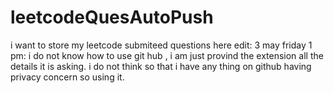# leetcodeQuesAutoPush
i want to store my leetcode submiteed questions here
edit: 3 may friday 1 pm: i do not know how to use git hub , i am just provind the extension all the details it is asking. i do not think so that i have any thing on github having privacy concern so using it.


